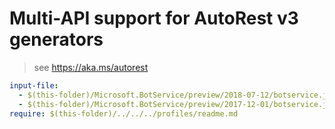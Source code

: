# Multi-API support for AutoRest v3 generators

> see https://aka.ms/autorest

``` yaml
input-file:
  - $(this-folder)/Microsoft.BotService/preview/2018-07-12/botservice.json
  - $(this-folder)/Microsoft.BotService/preview/2017-12-01/botservice.json
require: $(this-folder)/../../../profiles/readme.md
```
